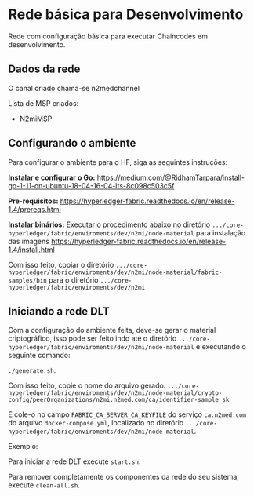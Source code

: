 
# Rede básica para Desenvolvimento
Rede com configuração básica para executar Chaincodes em desenvolvimento.

## Dados da rede
O canal criado chama-se n2medchannel

Lista de MSP criados:

- N2miMSP

## Configurando o ambiente
Para configurar o ambiente para o HF, siga as seguintes instruções:

**Instalar e configurar o Go:**
https://medium.com/@RidhamTarpara/install-go-1-11-on-ubuntu-18-04-16-04-lts-8c098c503c5f

**Pre-requisitos:**
https://hyperledger-fabric.readthedocs.io/en/release-1.4/prereqs.html

**Instalar binários:**
Executar o procedimento abaixo no diretório ``.../core-hyperledger/fabric/enviroments/dev/n2mi/node-material`` para instalação das imagens
https://hyperledger-fabric.readthedocs.io/en/release-1.4/install.html

Com isso feito, copiar o diretório ``.../core-hyperledger/fabric/enviroments/dev/n2mi/node-material/fabric-samples/bin`` para o diretório ``.../core-hyperledger/fabric/enviroments/dev/n2mi``
 
## Iniciando a rede DLT
Com a configuração do ambiente feita, deve-se gerar o material criptográfico, isso pode ser feito indo até o diretório
``.../core-hyperledger/fabric/enviroments/dev/n2mi/node-material`` e executando o seguinte comando:

``./generate.sh``.

Com isso feito, copie o nome do arquivo gerado:
 ``.../core-hyperledger/fabric/enviroments/dev/n2mi/node-material/crypto-config/peerOrganizations/n2mi.n2med.com/ca/identifier-sample_sk`` 

E cole-o no campo ``FABRIC_CA_SERVER_CA_KEYFILE`` do serviço ``ca.n2med.com`` do arquivo ``docker-compose.yml``, localizado no diretório ``.../core-hyperledger/fabric/enviroments/dev/n2mi/node-material``. 

Exemplo:

Para iniciar a rede DLT execute ``start.sh``.

Para remover completamente os componentes da rede do seu sistema, execute ``clean-all.sh``.
